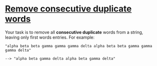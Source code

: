 # [Remove consecutive duplicate words](https://www.codewars.com/kata/5b39e91ee7a2c103300018b3)

Your task is to remove all **consecutive duplicate** words from a string, leaving only first words entries. For example:

```
"alpha beta beta gamma gamma gamma delta alpha beta beta gamma gamma gamma delta"

--> "alpha beta gamma delta alpha beta gamma delta"
```